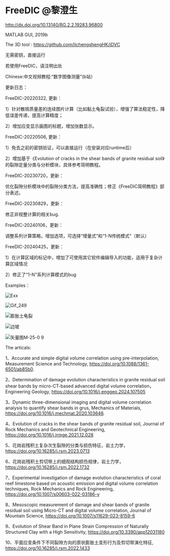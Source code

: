# FreeDIC @黎澄生

http://dx.doi.org/10.13140/RG.2.2.19283.96800

MATLAB GUI, 2019b

The 3D tool : https://github.com/lichengshengHK/iDVC

无需密钥，直接运行

若使用FreeDIC，请注明出处

Chinese:中文视频教程:“数字图像测量”(b站）


更新日志：

FreeDIC-20220322, 更新：

1）针对散斑质量差的连续图片计算（比如黏土龟裂试验），增强了算法稳定性，降低误差传递，提高计算精度；

2）增加应变显示画图的标题，增加张数显示。

  
FreeDIC-20220506, 更新：

1）免去之前的密钥验证，可以直接运行（在安装对应runtime后）

2）增加基于《Evolution of cracks in the shear bands of granite residual soil》的裂隙定量分类与分析模块，具体参考简明教程。


FreeDIC-20230720，更新：

优化裂隙分析模块中的裂隙分类方法，提高准确性；修正《FreeDIC简明教程》部分表述。


FreeDIC-20230829，更新：

修正非规整计算的相关bug.


FreeDIC-20240106，更新：

调整系列计算策略，增加选项，可选择“增量式”和“1-N传统模式”（默认）


FreeDIC-20240425，更新：

1）在计算区域的标记中，增加了可使用其它软件编辑导入的功能，适用于复杂计算区域情况

2）修正了“1-N"系列计算模式的bug



Examples：

![Exx](https://user-images.githubusercontent.com/47877456/160369190-c371a4f0-f582-44a3-aadb-07902da2f8ac.gif)

![Gif_249](https://github.com/lichengshengHK/FreeDIC/assets/47877456/3a118f78-d376-4335-953a-777c07ee9f08)

![膨胀土龟裂](https://user-images.githubusercontent.com/47877456/160369238-41e62d23-bff2-4ede-88e9-bff7d86157a0.gif)

![边坡](https://user-images.githubusercontent.com/47877456/160369256-81297ffe-7fc1-4a14-aa2c-a3feefe9d639.gif)

![矢量图M-25-0 9](https://user-images.githubusercontent.com/47877456/160369301-0a89b474-cfcd-4aa2-b353-4626320be1ed.gif)



The articals:

1、Accurate and simple digital volume correlation using pre-interpolation, Measurement Science and Technology, https://doi.org/10.1088/1361-6501/ab85b0.

2、Determination of damage evolution characteristics in granite residual soil shear bands by micro-CT-based advanced digital volume correlation， Engineering Geology, https://doi.org/10.1016/j.enggeo.2024.107505

3、Dynamic three-dimensional imaging and digital volume correlation analysis to quantify shear bands in grus, Mechanics of Materials, https://doi.org/10.1016/j.mechmat.2020.103646.

4、Evolution of cracks in the shear bands of granite residual soil, Journal of Rock Mechanics and Geotechnical Engineering, https://doi.org/10.1016/j.jrmge.2021.12.028

5、花岗岩残积土复杂次生裂隙的分类与损伤特征，岩土力学，https://doi.org/10.16285/j.rsm.2023.0713

6、花岗岩残积土剪切带上的细观结构损伤规律，岩土力学，https://doi.org/10.16285/j.rsm.2022.1732

7、Experimental investigation of damage evolution characteristics of coral reef limestone based on acoustic emission and digital volume correlation techniques, Rock Mechanics and Rock Engineering, https://doi.org/10.1007/s00603-022-03186-y

8、Mesoscopic measurement of damage and shear bands of granite residual soil using Micro-CT and digital volume correlation, Journal of Mountain Science, https://doi.org/10.1007/s11629-023-8159-6

9、Evolution of Shear Band in Plane Strain Compression of Naturally Structured Clay with a High Sensitivity, https://doi.org/10.3390/app12031180

10、平面应变条件下不同裂隙方向的原状膨胀土变形行为及剪切带演化特征, https://doi.org/10.16285/j.rsm.2022.1433


